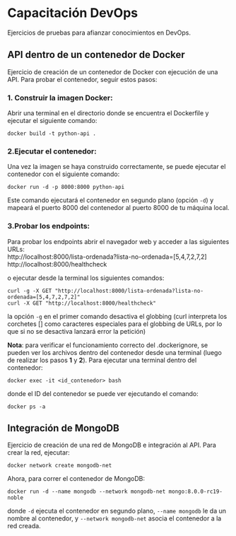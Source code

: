 # Capacitación DevOps
Ejercicios de pruebas para afianzar conocimientos en DevOps.

## API dentro de un contenedor de Docker

Ejercicio de creación de un contenedor de Docker con ejecución de una API. Para probar el contenedor, seguir estos pasos:

### 1. Construir la imagen Docker:
Abrir una terminal en el directorio donde se encuentra el Dockerfile y ejecutar el siguiente comando:
```
docker build -t python-api .
```

### 2.Ejecutar el contenedor: 
Una vez la imagen se haya construido correctamente, se puede ejecutar el contenedor con el siguiente comando:
```
docker run -d -p 8000:8000 python-api
```
Este comando ejecutará el contenedor en segundo plano (opción `-d`) y mapeará el puerto 8000 del contenedor al puerto 8000 de tu máquina local.

### 3.Probar los endpoints:
Para probar los endpoints abrir el navegador web y acceder a las siguientes URLs:  
http://localhost:8000/lista-ordenada?lista-no-ordenada=[5,4,7,2,7,2]  
http://localhost:8000/healthcheck  


o ejecutar desde la terminal los siguientes comandos:
```
curl -g -X GET "http://localhost:8000/lista-ordenada?lista-no-ordenada=[5,4,7,2,7,2]"
curl -X GET "http://localhost:8000/healthcheck"
```
la opción `-g` en el primer comando desactiva el globbing (curl interpreta los corchetes [] como caracteres especiales para el globbing de URLs, por lo que si no se desactiva lanzará error la petición)

**Nota**: para verificar el funcionamiento correcto del .dockerignore, se pueden ver los archivos dentro del contenedor desde una terminal (luego de realizar los pasos **1** y **2**). Para ejecutar una terminal dentro del contenedor:
```
docker exec -it <id_contenedor> bash
```
donde el ID del contenedor se puede ver ejecutando el comando:
```
docker ps -a
```

## Integración de MongoDB

Ejercicio de creación de una red de MongoDB e integración al API. Para crear la red, ejecutar:
```
docker network create mongodb-net
```
Ahora, para correr el contenedor de MongoDB:
```
docker run -d --name mongodb --network mongodb-net mongo:8.0.0-rc19-noble
```
donde `-d` ejecuta el contenedor en segundo plano, `--name mongodb` le da un nombre al contenedor, y `--network mongodb-net` asocia el contenedor a la red creada.
